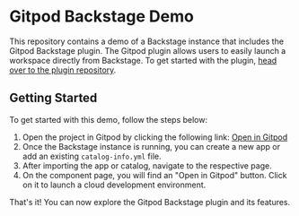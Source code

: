 # Gitpod Backstage Demo

This repository contains a demo of a Backstage instance that includes the Gitpod Backstage plugin. The Gitpod plugin allows users to easily launch a workspace directly from Backstage. To get started with the plugin, [head over to the plugin repository](https://github.com/gitpod-samples/gitpod-backstage-plugin). 

## Getting Started

To get started with this demo, follow the steps below:

1. Open the project in Gitpod by clicking the following link: [Open in Gitpod](https://gitpod.io/#/workspace/gitpod-backstage-plugin)
2. Once the Backstage instance is running, you can create a new app or add an existing `catalog-info.yml` file.
3. After importing the app or catalog, navigate to the respective page.
4. On the component page, you will find an "Open in Gitpod" button. Click on it to launch a cloud development environment.

That's it! You can now explore the Gitpod Backstage plugin and its features.
